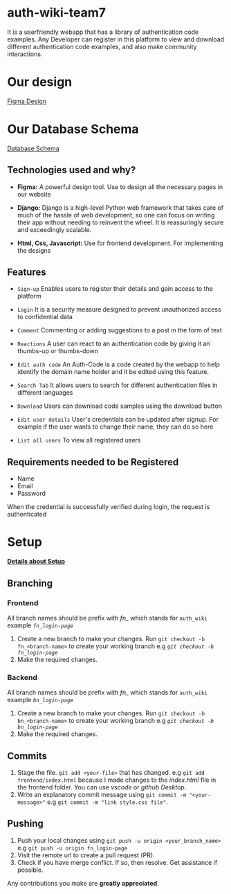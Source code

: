 # auth-wiki-team7
It is a userfriendly webapp that has a library of authentication code examples. Any Developer can register in this platform to view and download different authentication code examples, and also make community interactions.

# Our design
[Figma Design](https://www.figma.com/file/kDCI1y7yvPq16hHCpObLj5/Team-7_Authwiki?node-id=0%3A1)
# Our Database Schema
[Database Schema](https://www.figma.com/file/iLMkqxOcZHjisaVgewQS2I/auth-wiki-team7-Database-Schema?node-id=0%3A1)
## Technologies used and why?
- **Figma:**
 A powerful design tool. Use to design all the necessary pages in our website

- **Django:**
 Django is a high-level Python web framework that takes care of much of the hassle of web development, so one can focus on writing their app without needing to reinvent the wheel. It is reassuringly secure and exceedingly scalable.

- **Html, Css, Javascript:**
 Use for frontend development. For implementing the designs

## Features
* `Sign-up`
        Enables users to register their details and gain access to the platform
* `Login`
       It is a security measure designed to prevent unauthorized access to confidential data
* `Comment`
       Commenting or adding suggestions to a post in the form of text 
* `Reactions`
        A user can react to an authentication code by giving it an thumbs-up or thumbs-down 
* `Edit auth code`
        An Auth-Code is a code created by the webapp to help identify the domain name holder and it be edited using this feature.
* `Search Tab`
        It allows users to search for different authentication files in different languages
* `Download`
        Users can download code samples using the download button

* `Edit user details`
       User's credentials can be updated after signup. For example if the user wants to change their name, they can do so here
* `List all users`
       To view all registered users
 
## Requirements needed to be Registered

* Name
* Email
* Password 

When the credential is successfully verified during login, the request is authenticated

# Setup
**[Details about Setup](/backend/readme.md#setup)**


## Branching
### Frontend
All branch names should be prefix with *fn_* which stands for `auth_wiki` example *`fn_login-page`*
1. Create a new branch to make your changes. Run `git checkout -b fn_<branch-name>` to create your working branch e.g *`git checkout -b fn_login-page`*
2. Make the required changes.
### Backend
All branch names should be prefix with *fn_* which stands for `auth_wiki` example *`bn_login-page`*
1. Create a new branch to make your changes. Run `git checkout -b bn_<branch-name>` to create your working branch e.g *`git checkout -b bn_login-page`*
2. Make the required changes.
## Commits
1. Stage the file. `git add <your-file>` that has changed. e.g `git add frontend/index.html` because I made changes to the *index.html* file in the frontend folder. You can use *vscode* or *github Desktop*.
2. Write an explanatory commit message using `git commit -m "<your-message>"` e.g `git commit -m "link style.css file"`.
## Pushing
1. Push your local changes using `git push -u origin <your_branch_name>` e.g `git push -u origin fn_login-page`
2. Visit the remote url to create a pull request (PR).
3. Check if you have merge conflict. If so, then resolve. Get assistance if possible.


Any contributions you make are **greatly appreciated**.
